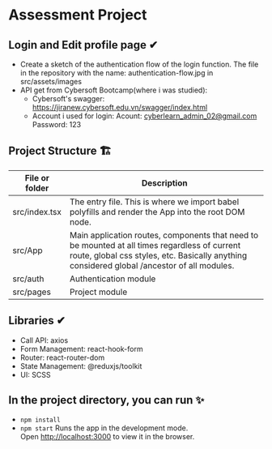 # Assessment Project

## Login and Edit profile page ✔

-  Create a sketch of the authentication flow of the login function. The file in the repository with the name: authentication-flow.jpg in src/assets/images
-  API get from Cybersoft Bootcamp(where i was studied):
   -  Cybersoft's swagger: https://jiranew.cybersoft.edu.vn/swagger/index.html
   -  Account i used for login: Acount: cyberlearn_admin_02@gmail.com Password: 123

## Project Structure 🏗

| File or folder | Description                                                                                                                                                                                  |
| -------------- | -------------------------------------------------------------------------------------------------------------------------------------------------------------------------------------------- |
| src/index.tsx  | The entry file. This is where we import babel polyfills and render the App into the root DOM node.                                                                                           |
| src/App        | Main application routes, components that need to be mounted at all times regardless of current route, global css styles, etc. Basically anything considered global /ancestor of all modules. |
| src/auth       | Authentication module                                                                                                                                                                        |
| src/pages      | Project module                                                                                                                                                                               |

## Libraries ✔

-  Call API: axios
-  Form Management: react-hook-form
-  Router: react-router-dom
-  State Management: @reduxjs/toolkit
-  UI: SCSS

## In the project directory, you can run ✨

-  `npm install`
-  `npm start`
   Runs the app in the development mode.\
   Open [http://localhost:3000](http://localhost:3000) to view it in the browser.
